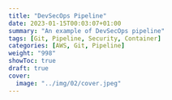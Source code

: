```yaml
---
title: "DevSecOps Pipeline"
date: 2023-01-15T00:03:07+01:00
summary: "An example of DevSecOps pipeline"
tags: [Git, Pipeline, Security, Container]
categories: [AWS, Git, Pipeline]
weight: "998"
showToc: true
draft: true
cover:
  image: "../img/02/cover.jpeg"
---
```



